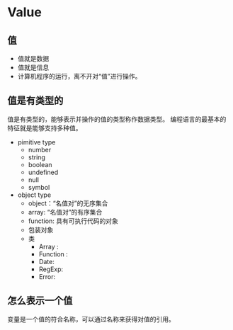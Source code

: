 # Value

## 值
- 值就是数据
- 值就是信息
- 计算机程序的运行，离不开对“值”进行操作。


## 值是有类型的
值是有类型的，能够表示并操作的值的类型称作数据类型。
编程语言的最基本的特征就是能够支持多种值。
- pimitive type
  - number
  - string
  - boolean
  - undefined
  - null
  - symbol
- object type
  - object：“名值对”的无序集合
  - array: “名值对”的有序集合
  - function: 具有可执行代码的对象
  - 包装对象
  - 类
    - Array :
    - Function :
    - Date:
    - RegExp:
    - Error:



## 怎么表示一个值
变量是一个值的符合名称，可以通过名称来获得对值的引用。
